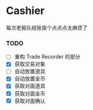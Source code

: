 # Cashier

每次老板队结账挨个点点点太麻烦了

### TODO

- [ ] 重构 Trade Recorder 的部分
- [x] 获取交易对象
- [ ] 自动放置道具
- [x] 自动放置金币
- [x] 获取对面道具
- [x] 获取对面金币
- [x] 获取对面确认
